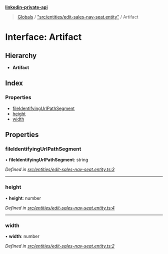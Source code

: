 **[linkedin-private-api](../README.md)**

> [Globals](../globals.md) / ["src/entities/edit-sales-nav-seat.entity"](../modules/_src_entities_edit_sales_nav_seat_entity_.md) / Artifact

# Interface: Artifact

## Hierarchy

* **Artifact**

## Index

### Properties

* [fileIdentifyingUrlPathSegment](_src_entities_edit_sales_nav_seat_entity_.artifact.md#fileidentifyingurlpathsegment)
* [height](_src_entities_edit_sales_nav_seat_entity_.artifact.md#height)
* [width](_src_entities_edit_sales_nav_seat_entity_.artifact.md#width)

## Properties

### fileIdentifyingUrlPathSegment

•  **fileIdentifyingUrlPathSegment**: string

*Defined in [src/entities/edit-sales-nav-seat.entity.ts:3](https://github.com/cosiall/linkedin-private-api/blob/f0f3775/src/entities/edit-sales-nav-seat.entity.ts#L3)*

___

### height

•  **height**: number

*Defined in [src/entities/edit-sales-nav-seat.entity.ts:4](https://github.com/cosiall/linkedin-private-api/blob/f0f3775/src/entities/edit-sales-nav-seat.entity.ts#L4)*

___

### width

•  **width**: number

*Defined in [src/entities/edit-sales-nav-seat.entity.ts:2](https://github.com/cosiall/linkedin-private-api/blob/f0f3775/src/entities/edit-sales-nav-seat.entity.ts#L2)*
